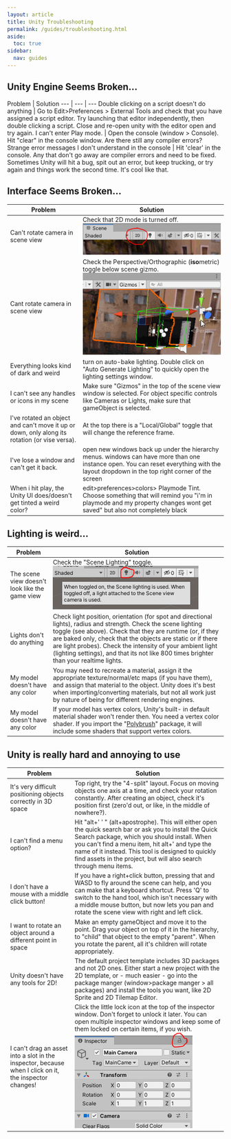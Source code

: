 ```yaml
---
layout: article
title: Unity Troubleshooting
permalink: /guides/troubleshooting.html
aside:
  toc: true
sidebar:
  nav: guides
---
```

## Unity Engine Seems Broken...

Problem | Solution
--- | --- | ---
Double clicking on a script doesn't do anything |  Go to Edit>Preferences > External Tools and check that you have assigned a script editor. Try launching that editor independently, then double clicking a script. Close and re-open unity with the editor open and try again. 
I can't enter Play mode. | Open the console (window > Console). Hit "clear" in the console window. Are there still any compiler errors? 
Strange error messages I don't understand in the console | Hit 'clear' in the console. Any that don't go away are compiler errors and need to be fixed. Sometimes Unity will hit a bug, spit out an error, but keep trucking, or try again and things work the second time. It's cool like that. 

## Interface Seems Broken...

Problem | Solution
--- | ---
Can't rotate camera in scene view | Check that 2D mode is turned off. ![2DViewMode.png](images/2DViewMode.png)
Cant rotate camera in scene view | Check the Perspective/Orthographic (**iso**metric) toggle below scene gizmo. ![isoPerpToggle.gif](images/isoPerpToggle.gif)
Everything looks kind of dark and weird | turn on auto-bake lighting. Double click on "Auto Generate Lighting" to quickly open the lighting settings window.
I can't see any handles or icons in my scene | Make sure "Gizmos" in the top of the scene view window is selected. For object specific controls like Cameras or Lights, make sure that gameObject is selected.
I've rotated an object and can't move it up or down, only along its rotation (or vise versa). | At the top there is a "Local/Global" toggle that will change the reference frame.
I've lose a window and can't get it back. | open new windows back up under the hierarchy menus. windows can have more than one instance open. You can reset everything with the layout dropdown in the top right corner of the screen
When i hit play, the Unity UI does/doesn't get tinted a weird color? | edit>preferences>colors> Playmode Tint. Choose something that will remind you "i'm in playmode and my property changes wont get saved" but also not completely black

## Lighting is weird...

Problem | Solution
--- | ---
The scene view doesn't look like the game view | Check the "Scene Lighting" toggle. ![SceneLightingToggle](images/SceneLightingToggle.png)
Lights don't do anything | Check light position, orientation (for spot and directional lights), radius and strength. Check the scene lighting toggle (see above). Check that they are runtime (or, if they are baked only, check that the objects are static or if there are light probes). Check the intensity of your ambient light (lighting settings), and that its not like 800 times brighter than your realtime lights. 
My model doesn't have any color | You may need to recreate a material, assign it the appropriate texture/normal/etc maps (if you have them), and assign that material to the object. Unity does it's best when importing/converting materials, but not all work just by nature of being for different rendering engines.
My model doesn't have any color | If your model has vertex colors, Unity's built- in default material shader won't render then. You need a vertex color shader. If you import the "[Polybrush](https://unity3d.com/unity/features/worldbuilding/polybrush)" package, it will include some shaders that support vertex colors.

## Unity is really hard and annoying to use

Problem | Solution
--- | ---
It's very difficult positioning objects correctly in 3D space | Top right, try the "4-split" layout. Focus on moving objects one axis at a time, and check your rotation constantly. After creating an object, check it's position first (zero'd out, or like, in the middle of nowhere?).
I can't find a menu option? | Hit "alt+' ' " (alt+apostrophe). This will either open the quick search bar or ask you to install the Quick Search package, which you should install. When you can't find a menu item, hit alt+' and type the name of it instead. This tool is designed to quickly find assets in the project, but will also search through menu items.
I don't have a mouse with a middle click button! | If you have a right+click button, pressing that and WASD to fly around the scene can help, and you can make that a keyboard shortcut. Press 'Q' to switch to the hand tool, which isn't necessary with a middle mouse button, but now lets you pan and rotate the scene view with right and left click.
I want to rotate an object around a different point in space | Make an empty gameObject and move it to the point. Drag your object on top of it in the hierarchy, to "child" that object to the empty "parent". When you rotate the parent, all it's children will rotate appropriately. 
Unity doesn't have any tools for 2D! | The default project template includes 3D packages and not 2D ones. Either start a new project with the 2D template, or - much easier - go into the package manger (window>package manger > all packages) and install the tools you want, like 2D Sprite and 2D Tilemap Editor.
I can't drag an asset into a slot in the inspector, because when I click on it, the inspector changes! | Click the little lock icon at the top of the inspector window. Don't forget to unlock it later. You can open multiple inspector windows and keep some of them locked on certain items, if you wish. ![InspectorLock.png](images/InspectorLock.png)